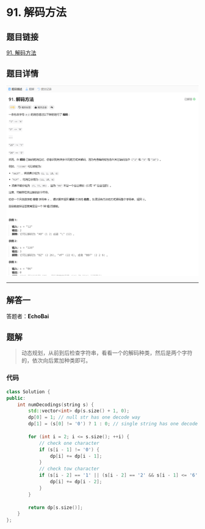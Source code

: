 # 91. 解码方法
## 题目链接  
[91. 解码方法](https://leetcode.cn/problems/decode-ways/description/)
## 题目详情
![题目图片](Img/91.png)

***
## 解答一
答题者：**EchoBai**

## 题解
>动态规划，从前到后检查字符串，看看一个的解码种类，然后是两个字符的，依次向后累加种类即可。

### 代码
``` c++
class Solution {
public:
    int numDecodings(string s) {
        std::vector<int> dp(s.size() + 1, 0);
        dp[0] = 1; // null str has one decode way
        dp[1] = (s[0] != '0') ? 1 : 0; // single string has one decode way

        for (int i = 2; i <= s.size(); ++i) {
            // check one character
            if (s[i - 1] != '0') {
                dp[i] += dp[i - 1];
            }
            // check tow character
            if (s[i - 2] == '1' || (s[i - 2] == '2' && s[i - 1] <= '6')) {
                dp[i] += dp[i - 2];
            }
        }

        return dp[s.size()];
    }
};
```
